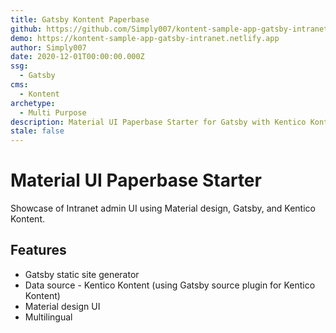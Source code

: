 ```yaml
---
title: Gatsby Kontent Paperbase
github: https://github.com/Simply007/kontent-sample-app-gatsby-intranet
demo: https://kontent-sample-app-gatsby-intranet.netlify.app
author: Simply007
date: 2020-12-01T00:00:00.000Z
ssg:
  - Gatsby
cms:
  - Kontent
archetype:
  - Multi Purpose
description: Material UI Paperbase Starter for Gatsby with Kentico Kontent.
stale: false
---
```


# Material UI Paperbase Starter

Showcase of Intranet admin UI using Material design, Gatsby, and Kentico Kontent.

## Features

* Gatsby static site generator
* Data source - Kentico Kontent (using Gatsby source plugin for Kentico Kontent)
* Material design UI
* Multilingual
